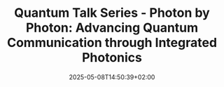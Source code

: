 ---
title: "Quantum Talk Series - Photon by Photon: Advancing Quantum Communication through Integrated Photonics"
date: 2025-05-08T14:50:39+02:00
draft: false
startDate: 2025-05-14T17:00:00+02:00
endDate: 2025-05-14T19:00:00+02:00
location: "virtual"
host: "Hosted by Somya Rathee, Quantum Society Austria"
link: "https://tum-conf.zoom.us/meeting/register/8nK0aUr6RCSd6EAHFr3HsQ#/registration"
---